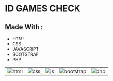 <body>
    <h1>ID GAMES CHECK</h1>
    <h2>Made With :</h2>
<ul>
    <li>HTML</li>
    <li>CSS</li>
    <li>JAVASCRIPT</li>
    <li>BOOTSTRAP</li>
    <li>PHP</li>
</ul>
    <table>
        <tr>
            <td><img src="https://drive.google.com/uc?id=1zzk_friTLMLh8S0hCbIpuoUm7HampW48" alt="html"></td>
            <td><img src="https://drive.google.com/uc?id=1DxhBusBfCQYsI16K4GNK-M1kWqCd8hIM" alt="css"></td>
            <td><img src="https://drive.google.com/uc?id=1i_2utwzhNMT8gtFECOyL9VDwIBDsmd1S" alt="js"></td>
            <td><img src="https://drive.google.com/uc?id=1-cAKFsUIw8vB_T1ijrumx6Ve8jm3Bi2t" alt="bootstrap"></td>
            <td><img src="https://drive.google.com/uc?id=1nlP1obtiLULr95mgSX9IW_S78p9TTt4Y" alt="php"></td>
        </tr>
    </table>
</body>
